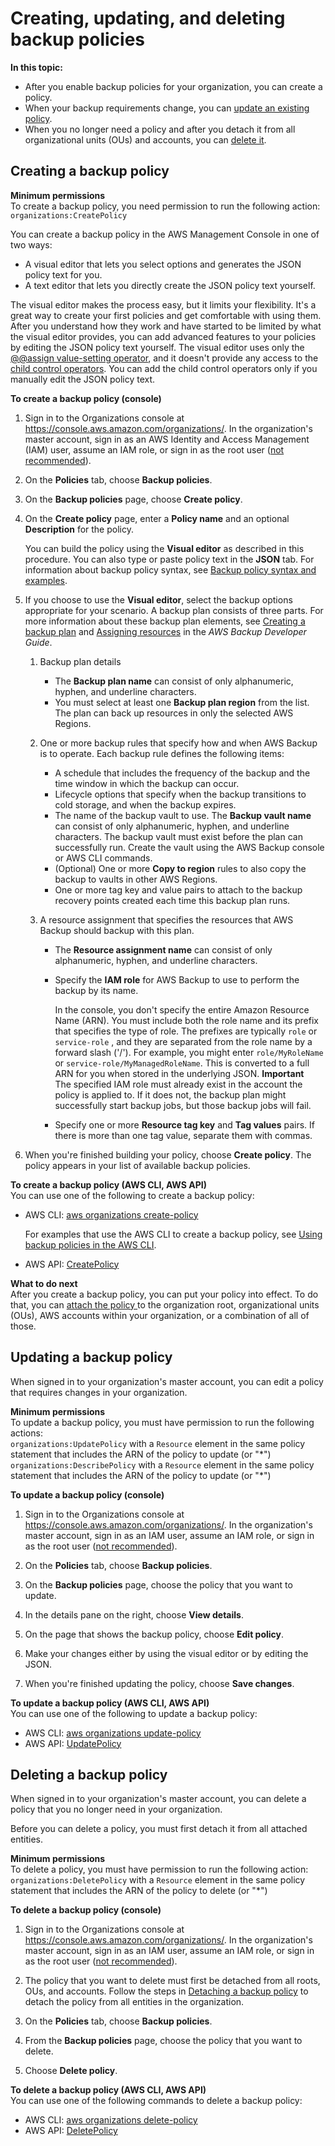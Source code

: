# Creating, updating, and deleting backup policies<a name="orgs_manage_policies_backup_create"></a>

**In this topic:**
+ After you enable backup policies for your organization, you can create a policy\.
+ When your backup requirements change, you can [update an existing policy](#update-backup-policy-procedure)\.
+ When you no longer need a policy and after you detach it from all organizational units \(OUs\) and accounts, you can [delete it](#delete-backup-policy-procedure)\.

## Creating a backup policy<a name="create-backup-policy-procedure"></a>

**Minimum permissions**  
To create a backup policy, you need permission to run the following action:  
`organizations:CreatePolicy`

You can create a backup policy in the AWS Management Console in one of two ways:
+ A visual editor that lets you select options and generates the JSON policy text for you\.
+ A text editor that lets you directly create the JSON policy text yourself\. 

The visual editor makes the process easy, but it limits your flexibility\. It's a great way to create your first policies and get comfortable with using them\. After you understand how they work and have started to be limited by what the visual editor provides, you can add advanced features to your policies by editing the JSON policy text yourself\. The visual editor uses only the [@@assign value\-setting operator](orgs_manage_policies_inheritance_mgmt.md#value-setting-operators), and it doesn't provide any access to the [child control operators](orgs_manage_policies_inheritance_mgmt.md#child-control-operators)\. You can add the child control operators only if you manually edit the JSON policy text\.

**To create a backup policy \(console\)**

1. Sign in to the Organizations console at [https://console\.aws\.amazon\.com/organizations/](https://console.aws.amazon.com/organizations/)\. In the organization's master account, sign in as an AWS Identity and Access Management \(IAM\) user, assume an IAM role, or sign in as the root user \([not recommended](https://docs.aws.amazon.com/IAM/latest/UserGuide/best-practices.html#lock-away-credentials)\)\.

1. On the **Policies** tab, choose **Backup policies**\.

1. On the **Backup policies** page, choose **Create policy**\. 

1. On the **Create policy** page, enter a ****Policy name**** and an optional **Description** for the policy\.

   You can build the policy using the **Visual editor** as described in this procedure\. You can also type or paste policy text in the **JSON** tab\. For information about backup policy syntax, see [Backup policy syntax and examples](orgs_manage_policies_backup_syntax.md)\.

1. If you choose to use the **Visual editor**, select the backup options appropriate for your scenario\. A backup plan consists of three parts\. For more information about these backup plan elements, see [Creating a backup plan](https://docs.aws.amazon.com/aws-backup/latest/devguide/creating-a-backup-plan.html) and [Assigning resources](https://docs.aws.amazon.com/aws-backup/latest/devguide/assigning-resources.html) in the *AWS Backup Developer Guide*\.

   1. Backup plan details
      + The **Backup plan name** can consist of only alphanumeric, hyphen, and underline characters\.
      + You must select at least one **Backup plan region** from the list\. The plan can back up resources in only the selected AWS Regions\.

   1. One or more backup rules that specify how and when AWS Backup is to operate\. Each backup rule defines the following items:
      +  A schedule that includes the frequency of the backup and the time window in which the backup can occur\.
      + Lifecycle options that specify when the backup transitions to cold storage, and when the backup expires\.
      + The name of the backup vault to use\. The **Backup vault name** can consist of only alphanumeric, hyphen, and underline characters\. The backup vault must exist before the plan can successfully run\. Create the vault using the AWS Backup console or AWS CLI commands\.
      + \(Optional\) One or more **Copy to region** rules to also copy the backup to vaults in other AWS Regions\.
      + One or more tag key and value pairs to attach to the backup recovery points created each time this backup plan runs\.

   1. A resource assignment that specifies the resources that AWS Backup should backup with this plan\.
      + The **Resource assignment name** can consist of only alphanumeric, hyphen, and underline characters\.
      + Specify the **IAM role** for AWS Backup to use to perform the backup by its name\. 

        In the console, you don't specify the entire Amazon Resource Name \(ARN\)\. You must include both the role name and its prefix that specifies the type of role\. The prefixes are typically `role` or `service-role` , and they are separated from the role name by a forward slash \('/'\)\. For example, you might enter `role/MyRoleName` or `service-role/MyManagedRoleName`\. This is converted to a full ARN for you when stored in the underlying JSON\.
**Important**  
The specified IAM role must already exist in the account the policy is applied to\. If it does not, the backup plan might successfully start backup jobs, but those backup jobs will fail\.
      + Specify one or more **Resource tag key** and **Tag values** pairs\. If there is more than one tag value, separate them with commas\.

1. When you're finished building your policy, choose **Create policy**\. The policy appears in your list of available backup policies\. 

**To create a backup policy \(AWS CLI, AWS API\)**  
You can use one of the following to create a backup policy:
+ AWS CLI: [aws organizations create\-policy](https://docs.aws.amazon.com/cli/latest/reference/organizations/create-policy.html)

  For examples that use the AWS CLI to create a backup policy, see [Using backup policies in the AWS CLI](orgs_manage_policies_backup_cli.md)\.
+ AWS API: [CreatePolicy](https://docs.aws.amazon.com/organizations/latest/APIReference/API_CreatePolicy.html)

**What to do next**  
After you create a backup policy, you can put your policy into effect\. To do that, you can [attach the policy ](attach-tag-policy.md) to the organization root, organizational units \(OUs\), AWS accounts within your organization, or a combination of all of those\. 

## Updating a backup policy<a name="update-backup-policy-procedure"></a>

When signed in to your organization's master account, you can edit a policy that requires changes in your organization\. 

**Minimum permissions**  
To update a backup policy, you must have permission to run the following actions:  
`organizations:UpdatePolicy` with a `Resource` element in the same policy statement that includes the ARN of the policy to update \(or "\*"\)
`organizations:DescribePolicy` with a `Resource` element in the same policy statement that includes the ARN of the policy to update \(or "\*"\)

**To update a backup policy \(console\)**

1. Sign in to the Organizations console at [https://console\.aws\.amazon\.com/organizations/](https://console.aws.amazon.com/organizations/)\. In the organization's master account, sign in as an IAM user, assume an IAM role, or sign in as the root user \([not recommended](https://docs.aws.amazon.com/IAM/latest/UserGuide/best-practices.html#lock-away-credentials)\)\.

1. On the **Policies** tab, choose **Backup policies**\.

1. On the **Backup policies** page, choose the policy that you want to update\.

1. In the details pane on the right, choose **View details**\. 

1. On the page that shows the backup policy, choose **Edit policy**\.

1. Make your changes either by using the visual editor or by editing the JSON\. 

1. When you're finished updating the policy, choose **Save changes**\.

**To update a backup policy \(AWS CLI, AWS API\)**  
You can use one of the following to update a backup policy: 
+ AWS CLI: [aws organizations update\-policy](https://docs.aws.amazon.com/cli/latest/reference/organizations/update-policy.html)
+ AWS API: [UpdatePolicy](https://docs.aws.amazon.com/organizations/latest/APIReference/API_UpdatePolicy.html)

## Deleting a backup policy<a name="delete-backup-policy-procedure"></a>

When signed in to your organization's master account, you can delete a policy that you no longer need in your organization\. 

Before you can delete a policy, you must first detach it from all attached entities\.

**Minimum permissions**  
To delete a policy, you must have permission to run the following action:  
`organizations:DeletePolicy` with a `Resource` element in the same policy statement that includes the ARN of the policy to delete \(or "\*"\)

**To delete a backup policy \(console\)**

1. Sign in to the Organizations console at [https://console\.aws\.amazon\.com/organizations/](https://console.aws.amazon.com/organizations/)\. In the organization's master account, sign in as an IAM user, assume an IAM role, or sign in as the root user \([not recommended](https://docs.aws.amazon.com/IAM/latest/UserGuide/best-practices.html#lock-away-credentials)\)\.

1. The policy that you want to delete must first be detached from all roots, OUs, and accounts\. Follow the steps in [Detaching a backup policy](orgs_manage_policies_backup_attach-detach.md#orgs_manage_policies_backup_detach) to detach the policy from all entities in the organization\.

1. On the **Policies** tab, choose **Backup policies**\.

1. From the **Backup policies** page, choose the policy that you want to delete\. 

1. Choose **Delete policy**\.

**To delete a backup policy \(AWS CLI, AWS API\)**  
You can use one of the following commands to delete a backup policy:
+ AWS CLI: [aws organizations delete\-policy](https://docs.aws.amazon.com/cli/latest/reference/organizations/delete-policy.html)
+ AWS API: [DeletePolicy](https://docs.aws.amazon.com/organizations/latest/APIReference/API_DeletePolicy.html)